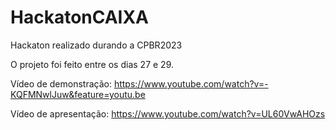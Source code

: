 # HackatonCAIXA
Hackaton realizado durando a CPBR2023

O projeto foi feito entre os dias 27 e 29.

Vídeo de demonstração: https://www.youtube.com/watch?v=-KQFMNwlJuw&feature=youtu.be

Vídeo de apresentação: https://www.youtube.com/watch?v=UL60VwAHOzs
